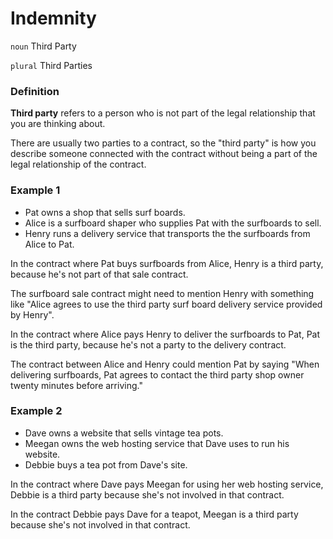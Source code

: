 # Indemnity

`noun` Third Party

`plural` Third Parties

### Definition

**Third party** refers to a person who is not part of the legal relationship that you are thinking about.

There are usually two parties to a contract, so the "third party" is how you describe someone connected with the contract without being a part of the legal relationship of the contract.

### Example 1

- Pat owns a shop that sells surf boards.  
- Alice is a surfboard shaper who supplies Pat with the surfboards to sell.  
- Henry runs a delivery service that transports the the surfboards from Alice to Pat.

In the contract where Pat buys surfboards from Alice, Henry is a third party, because he's not part of that sale contract.

The surfboard sale contract might need to mention Henry with something like "Alice agrees to use the third party surf board delivery service provided by Henry".

In the contract where Alice pays Henry to deliver the surfboards to Pat, Pat is the third party, because he's not a party to the delivery contract.

The contract between Alice and Henry could mention Pat by saying "When delivering surfboards, Pat agrees to contact the third party shop owner twenty minutes before arriving." 

### Example 2

- Dave owns a website that sells vintage tea pots.
- Meegan owns the web hosting service that Dave uses to run his website.
- Debbie buys a tea pot from Dave's site.

In the contract where Dave pays Meegan for using her web hosting service, Debbie is a third party because she's not involved in that contract.

In the contract Debbie pays Dave for a teapot, Meegan is a third party because she's not involved in that contract.

